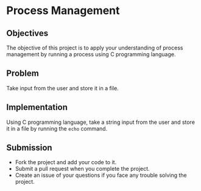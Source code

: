 # Process Management

## Objectives
The objective of this project is to apply your understanding of process management by running a process using C programming language.

## Problem
Take input from the user and store it in a file. 


## Implementation
Using C programming language, take a string input from the user and store it in a file by running the `echo` command.




## Submission 
- Fork the project and add your code to it.
- Submit a pull request when you complete the project.
- Create an issue of your questions if you face any trouble solving the project.
